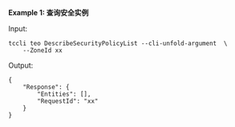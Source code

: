 **Example 1: 查询安全实例**



Input: 

```
tccli teo DescribeSecurityPolicyList --cli-unfold-argument  \
    --ZoneId xx
```

Output: 
```
{
    "Response": {
        "Entities": [],
        "RequestId": "xx"
    }
}
```


